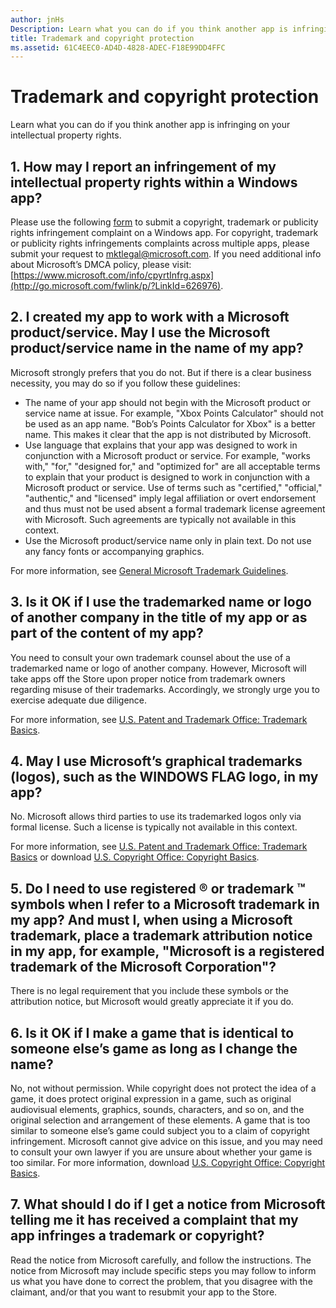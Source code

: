 ```yaml
---
author: jnHs
Description: Learn what you can do if you think another app is infringing on your intellectual property rights.
title: Trademark and copyright protection
ms.assetid: 61C4EEC0-AD4D-4828-ADEC-F18E99DD4FFC
---
```


# Trademark and copyright protection


Learn what you can do if you think another app is infringing on your intellectual property rights.

## 1. How may I report an infringement of my intellectual property rights within a Windows app?


Please use the following [form](http://go.microsoft.com/fwlink/p/?LinkId=273879) to submit a copyright, trademark or publicity rights infringement complaint on a Windows app. For copyright, trademark or publicity rights infringements complaints across multiple apps, please submit your request to mktlegal@microsoft.com. If you need additional info about Microsoft’s DMCA policy, please visit: [https://www.microsoft.com/info/cpyrtInfrg.aspx](http://go.microsoft.com/fwlink/p/?LinkId=626976).

## 2. I created my app to work with a Microsoft product/service. May I use the Microsoft product/service name in the name of my app?


Microsoft strongly prefers that you do not. But if there is a clear business necessity, you may do so if you follow these guidelines:

-   The name of your app should not begin with the Microsoft product or service name at issue. For example, "Xbox Points Calculator" should not be used as an app name. "Bob’s Points Calculator for Xbox" is a better name. This makes it clear that the app is not distributed by Microsoft.
-   Use language that explains that your app was designed to work in conjunction with a Microsoft product or service. For example, "works with," "for," "designed for," and "optimized for" are all acceptable terms to explain that your product is designed to work in conjunction with a Microsoft product or service. Use of terms such as "certified," "official," "authentic," and "licensed" imply legal affiliation or overt endorsement and thus must not be used absent a formal trademark license agreement with Microsoft. Such agreements are typically not available in this context.
-   Use the Microsoft product/service name only in plain text. Do not use any fancy fonts or accompanying graphics.

For more information, see [General Microsoft Trademark Guidelines](http://go.microsoft.com/fwlink/p/?LinkId=225434).

## 3. Is it OK if I use the trademarked name or logo of another company in the title of my app or as part of the content of my app?


You need to consult your own trademark counsel about the use of a trademarked name or logo of another company. However, Microsoft will take apps off the Store upon proper notice from trademark owners regarding misuse of their trademarks. Accordingly, we strongly urge you to exercise adequate due diligence.

For more information, see [U.S. Patent and Trademark Office: Trademark Basics](http://go.microsoft.com/fwlink/p/?LinkId=225271).

## 4. May I use Microsoft’s graphical trademarks (logos), such as the WINDOWS FLAG logo, in my app?


No. Microsoft allows third parties to use its trademarked logos only via formal license. Such a license is typically not available in this context.

For more information, see [U.S. Patent and Trademark Office: Trademark Basics](http://go.microsoft.com/fwlink/p/?LinkId=225271) or download [U.S. Copyright Office: Copyright Basics](http://go.microsoft.com/fwlink/p/?LinkID=225273).

## 5. Do I need to use registered ® or trademark ™ symbols when I refer to a Microsoft trademark in my app? And must I, when using a Microsoft trademark, place a trademark attribution notice in my app, for example, "Microsoft is a registered trademark of the Microsoft Corporation"?


There is no legal requirement that you include these symbols or the attribution notice, but Microsoft would greatly appreciate it if you do.

## 6. Is it OK if I make a game that is identical to someone else’s game as long as I change the name?


No, not without permission. While copyright does not protect the idea of a game, it does protect original expression in a game, such as original audiovisual elements, graphics, sounds, characters, and so on, and the original selection and arrangement of these elements. A game that is too similar to someone else’s game could subject you to a claim of copyright infringement. Microsoft cannot give advice on this issue, and you may need to consult your own lawyer if you are unsure about whether your game is too similar. For more information, download [U.S. Copyright Office: Copyright Basics](http://go.microsoft.com/fwlink/p/?LinkID=225273).

## 7. What should I do if I get a notice from Microsoft telling me it has received a complaint that my app infringes a trademark or copyright?


Read the notice from Microsoft carefully, and follow the instructions. The notice from Microsoft may include specific steps you may follow to inform us what you have done to correct the problem, that you disagree with the claimant, and/or that you want to resubmit your app to the Store.

 

 




